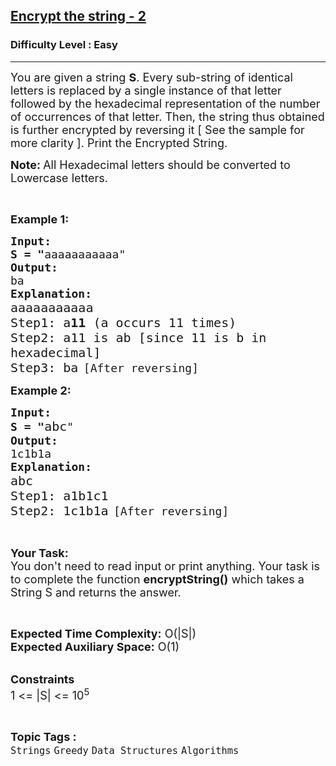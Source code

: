 <h2><a href="https://www.geeksforgeeks.org/problems/encrypt-the-string-21117/1?page=1&difficulty=Easy&sprint=57184072610b884e5df3584cc534115d&sortBy=submissions">Encrypt the string - 2</a></h2><h3>Difficulty Level : Easy</h3><hr><div class="problems_problem_content__Xm_eO"><div class="challenge_problem_statement">
<div class="msB challenge_problem_statement_body">
<div class="hackdown-content">
<p><span style="font-size:18px">You are given a string <strong>S</strong>. Every sub-string of identical letters is replaced by a single instance of that letter followed by the hexadecimal representation of the number of occurrences of that letter. Then, the string thus obtained is further encrypted by reversing it [ See the sample for more clarity ]. Print the Encrypted String.</span></p>

<p><span style="font-size:18px"><strong>Note: </strong>All Hexadecimal letters should be converted to Lowercase letters.</span></p>

<p>&nbsp;</p>

<p><span style="font-size:18px"><strong>Example 1:</strong></span></p>

<pre><span style="font-size:18px"><strong>Input:</strong></span>
<span style="font-size:18px"><strong>S = "</strong>aaaaaaaaaaa"</span>
<span style="font-size:18px"><strong>Output:</strong></span>
<span style="font-size:18px">ba </span>
<span style="font-size:18px"><strong>Explanation: </strong></span>
<span style="font-size:20px">aaaaaaaaaaa
Step1: a<strong>11 </strong>(a occurs 11 times)
Step2: a11 is ab [since 11 is b in
hexadecimal]
Step3: ba</span> <span style="font-size:18px">[After reversing]</span></pre>

<p><span style="font-size:18px"><strong>Example 2:</strong></span></p>

<pre><span style="font-size:18px"><strong>Input:</strong></span>
<span style="font-size:18px"><strong>S = "</strong></span><span style="font-size:20px">abc</span><span style="font-size:18px">"</span>
<span style="font-size:18px"><strong>Output:</strong></span>
<span style="font-size:18px">1c1b1a</span>
<span style="font-size:18px"><strong>Explanation: </strong></span>
<span style="font-size:20px">abc
Step1: a1b1c1
Step2: 1c1b1a</span> <span style="font-size:18px">[After reversing]</span></pre>

<p>&nbsp;</p>

<p><span style="font-size:18px"><strong>Your Task:</strong><br>
You don't need to read input or print anything. Your task is to complete the function <strong>encryptString()</strong> which takes a String S and returns the answer.</span></p>

<p>&nbsp;</p>

<p><span style="font-size:18px"><strong>Expected Time Complexity:</strong> O(|S|)<br>
<strong>Expected Auxiliary Space:</strong> O(1)</span></p>

<p><br>
<span style="font-size:18px"><strong>Constraints</strong><br>
1 &lt;= |S| &lt;= 10<sup>5</sup></span></p>
</div>
</div>
</div>
</div><br><p><span style=font-size:18px><strong>Topic Tags : </strong><br><code>Strings</code>&nbsp;<code>Greedy</code>&nbsp;<code>Data Structures</code>&nbsp;<code>Algorithms</code>&nbsp;